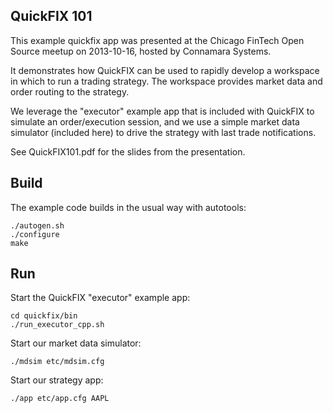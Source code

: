 QuickFIX 101
------------

This example quickfix app was presented at the Chicago FinTech Open Source
meetup on 2013-10-16, hosted by Connamara Systems.

It demonstrates how QuickFIX can be used to rapidly develop a workspace in
which to run a trading strategy.  The workspace provides market data and order
routing to the strategy.

We leverage the "executor" example app that is included with QuickFIX to
simulate an order/execution session, and we use a simple market data simulator
(included here) to drive the strategy with last trade notifications.

See QuickFIX101.pdf for the slides from the presentation.


Build
-----

The example code builds in the usual way with autotools:

    ./autogen.sh
    ./configure
    make


Run
---

Start the QuickFIX "executor" example app:

    cd quickfix/bin
    ./run_executor_cpp.sh

Start our market data simulator:

    ./mdsim etc/mdsim.cfg

Start our strategy app:

    ./app etc/app.cfg AAPL

